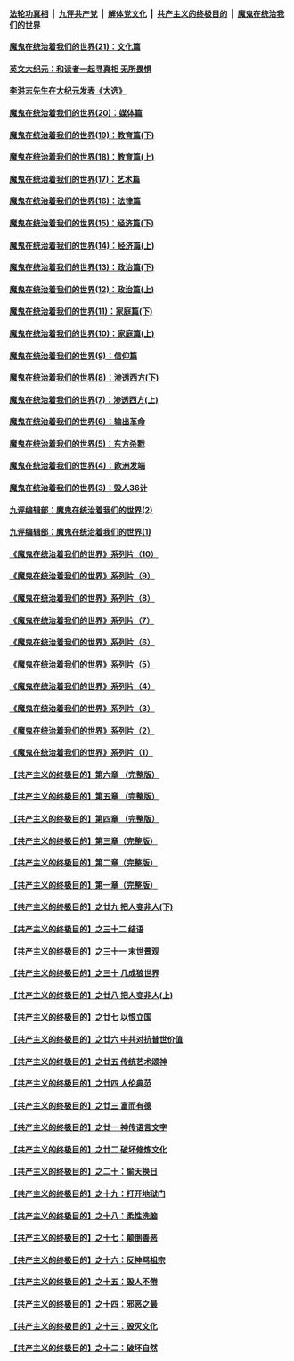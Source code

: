 ####  [法轮功真相](../../../../basic/blob/master/README.md?t=01051601) &nbsp;|&nbsp; [九评共产党](../../../../9ping.md/blob/master/README.md?t=01051601) &nbsp;|&nbsp; [解体党文化](../../../../jtdwh.md/blob/master/README.md?t=01051601)  &nbsp;|&nbsp; [共产主义的终极目的](../../../../gczydzjmd.md/blob/master/README.md?t=01051601) &nbsp;|&nbsp; [魔鬼在统治我们的世界](../../../../mgztzwmdsj.md/blob/master/README.md?t=01051601) 

#### [魔鬼在统治着我们的世界(21)：文化篇](../pages/nsc422/n10597706.md?t=01051601) 

#### [英文大纪元：和读者一起寻真相 无所畏惧](../pages/nsc422/n12542027.md?t=01051601) 

#### [李洪志先生在大纪元发表《大选》](../pages/nsc422/n12534746.md?t=01051601) 

#### [魔鬼在统治着我们的世界(20)：媒体篇](../pages/nsc422/n10586579.md?t=01051601) 

#### [魔鬼在统治着我们的世界(19)：教育篇(下)](../pages/nsc422/n10564808.md?t=01051601) 

#### [魔鬼在统治着我们的世界(18)：教育篇(上)](../pages/nsc422/n10526970.md?t=01051601) 

#### [魔鬼在统治着我们的世界(17)：艺术篇](../pages/nsc422/n10499093.md?t=01051601) 

#### [魔鬼在统治着我们的世界(16)：法律篇](../pages/nsc422/n10485969.md?t=01051601) 

#### [魔鬼在统治着我们的世界(15)：经济篇(下)](../pages/nsc422/n10469975.md?t=01051601) 

#### [魔鬼在统治着我们的世界(14)：经济篇(上)](../pages/nsc422/n10457370.md?t=01051601) 

#### [魔鬼在统治着我们的世界(13)：政治篇(下)](../pages/nsc422/n10448270.md?t=01051601) 

#### [魔鬼在统治着我们的世界(12)：政治篇(上)](../pages/nsc422/n10444576.md?t=01051601) 

#### [魔鬼在统治着我们的世界(11)：家庭篇(下)](../pages/nsc422/n10440961.md?t=01051601) 

#### [魔鬼在统治着我们的世界(10)：家庭篇(上)](../pages/nsc422/n10435448.md?t=01051601) 

#### [魔鬼在统治着我们的世界(9)：信仰篇](../pages/nsc422/n10432159.md?t=01051601) 

#### [魔鬼在统治着我们的世界(8)：渗透西方(下)](../pages/nsc422/n10429603.md?t=01051601) 

#### [魔鬼在统治着我们的世界(7)：渗透西方(上)](../pages/nsc422/n10426013.md?t=01051601) 

#### [魔鬼在统治着我们的世界(6)：输出革命](../pages/nsc422/n10421536.md?t=01051601) 

#### [魔鬼在统治着我们的世界(5)：东方杀戮](../pages/nsc422/n10417707.md?t=01051601) 

#### [魔鬼在统治着我们的世界(4)：欧洲发端](../pages/nsc422/n10414890.md?t=01051601) 

#### [魔鬼在统治着我们的世界(3)：毁人36计](../pages/nsc422/n10411583.md?t=01051601) 

#### [九评编辑部：魔鬼在统治着我们的世界(2)](../pages/nsc422/n10410036.md?t=01051601) 

#### [九评编辑部：魔鬼在统治着我们的世界(1)](../pages/nsc422/n10406825.md?t=01051601) 

#### [《魔鬼在统治着我们的世界》系列片（10）](../pages/nsc422/n12292670.md?t=01051601) 

#### [《魔鬼在统治着我们的世界》系列片（9）](../pages/nsc422/n12290859.md?t=01051601) 

#### [《魔鬼在统治着我们的世界》系列片（8）](../pages/nsc422/n12287445.md?t=01051601) 

#### [《魔鬼在统治着我们的世界》系列片（7）](../pages/nsc422/n12283425.md?t=01051601) 

#### [《魔鬼在统治着我们的世界》系列片（6）](../pages/nsc422/n12282314.md?t=01051601) 

#### [《魔鬼在统治着我们的世界》系列片（5）](../pages/nsc422/n12281419.md?t=01051601) 

#### [《魔鬼在统治着我们的世界》系列片（4）](../pages/nsc422/n12274024.md?t=01051601) 

#### [《魔鬼在统治着我们的世界》系列片（3）](../pages/nsc422/n12271322.md?t=01051601) 

#### [《魔鬼在统治着我们的世界》系列片（2）](../pages/nsc422/n12269049.md?t=01051601) 

#### [《魔鬼在统治着我们的世界》系列片（1）](../pages/nsc422/n12267575.md?t=01051601) 

#### [【共产主义的终极目的】第六章 （完整版）](../pages/nsc422/n11428913.md?t=01051601) 

#### [【共产主义的终极目的】第五章 （完整版）](../pages/nsc422/n11428912.md?t=01051601) 

#### [【共产主义的终极目的】第四章 （完整版）](../pages/nsc422/n11428907.md?t=01051601) 

#### [【共产主义的终极目的】第三章（完整版）](../pages/nsc422/n11428848.md?t=01051601) 

#### [【共产主义的终极目的】第二章（完整版）](../pages/nsc422/n11428831.md?t=01051601) 

#### [【共产主义的终极目的】第一章（完整版）](../pages/nsc422/n11417651.md?t=01051601) 

#### [【共产主义的终极目的】之廿九 把人变非人(下)](../pages/nsc422/n11344140.md?t=01051601) 

#### [【共产主义的终极目的】之三十二 结语](../pages/nsc422/n11360535.md?t=01051601) 

#### [【共产主义的终极目的】之三十一 末世景观](../pages/nsc422/n11351129.md?t=01051601) 

#### [【共产主义的终极目的】之三十 几成狼世界](../pages/nsc422/n11348280.md?t=01051601) 

#### [【共产主义的终极目的】之廿八 把人变非人(上)](../pages/nsc422/n11340492.md?t=01051601) 

#### [【共产主义的终极目的】之廿七 以恨立国](../pages/nsc422/n11336944.md?t=01051601) 

#### [【共产主义的终极目的】之廿六 中共对抗普世价值](../pages/nsc422/n11324785.md?t=01051601) 

#### [【共产主义的终极目的】之廿五 传统艺术颂神](../pages/nsc422/n11296396.md?t=01051601) 

#### [【共产主义的终极目的】之廿四 人伦典范](../pages/nsc422/n11296397.md?t=01051601) 

#### [【共产主义的终极目的】之廿三 富而有德](../pages/nsc422/n11283598.md?t=01051601) 

#### [【共产主义的终极目的】之廿一 神传语言文字](../pages/nsc422/n11263265.md?t=01051601) 

#### [【共产主义的终极目的】之廿二 破坏修炼文化](../pages/nsc422/n11245728.md?t=01051601) 

#### [【共产主义的终极目的】之二十：偷天换日](../pages/nsc422/n11238846.md?t=01051601) 

#### [【共产主义的终极目的】之十九：打开地狱门](../pages/nsc422/n11206376.md?t=01051601) 

#### [【共产主义的终极目的】之十八：柔性洗脑](../pages/nsc422/n11199994.md?t=01051601) 

#### [【共产主义的终极目的】之十七：颠倒善恶](../pages/nsc422/n11179782.md?t=01051601) 

#### [【共产主义的终极目的】之十六：反神骂祖宗](../pages/nsc422/n11166798.md?t=01051601) 

#### [【共产主义的终极目的】之十五：毁人不倦](../pages/nsc422/n11166792.md?t=01051601) 

#### [【共产主义的终极目的】之十四：邪恶之最](../pages/nsc422/n11150249.md?t=01051601) 

#### [【共产主义的终极目的】之十三：毁灭文化](../pages/nsc422/n11135227.md?t=01051601) 

#### [【共产主义的终极目的】之十二：破坏自然](../pages/nsc422/n11135214.md?t=01051601) 

